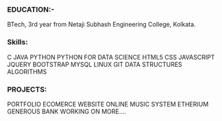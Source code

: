 ### EDUCATION:-
BTech, 3rd year from Netaji Subhash Engineering College, Kolkata.

### Skills:
C
JAVA
PYTHON
PYTHON FOR DATA SCIENCE
HTML5
CSS
JAVASCRIPT
JQUERY
BOOTSTRAP
MYSQL
LINUX
GIT
DATA STRUCTURES
ALGORITHMS

### PROJECTS:
PORTFOLIO
ECOMERCE WEBSITE
ONLINE MUSIC SYSTEM
ETHERIUM GENEROUS BANK 
WORKING ON MORE....
